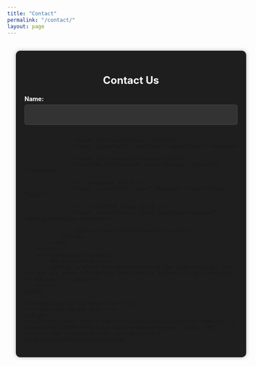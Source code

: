 ```yaml
---
title: "Contact"
permalink: "/contact/"
layout: page
---
```


<style>
    .container {
        display: flex;
        flex-direction: column; /* Changed to column for better stacking */
        max-width: 1200px;
        margin: 0 auto;
        padding: 20px;
        box-sizing: border-box;
        gap: 40px; /* Add space between form and content */
    }
    .form-container {
        display: flex;
        flex-direction: row;
        gap: 40px;
    }
    .contact-form-container {
        flex: 1;
        background-color: #1e1e1e;
        padding: 20px;
        border-radius: 10px;
        box-shadow: 0 0 10px rgba(0, 0, 0, 0.3);
        box-sizing: border-box;
    }
    .contact-form h2 {
        margin-bottom: 20px;
        font-size: 24px;
        text-align: center;
        color: #ffffff;
    }
    .contact-form label {
        display: block;
        margin-bottom: 5px;
        font-weight: bold;
        color: #ffffff;
    }
    .contact-form input[type="text"],
    .contact-form input[type="email"],
    .contact-form textarea {
        width: 100%;
        padding: 15px;
        margin-bottom: 15px;
        border: 1px solid #444;
        border-radius: 5px;
        background-color: #333;
        color: #e0e0e0;
        box-sizing: border-box;
    }
    .contact-form textarea {
        height: 150px; /* Fixed height */
        resize: none; /* Prevent resizing */
        overflow-y: auto; /* Scrollable */
    }
    .contact-form button {
        width: 100%;
        padding: 15px;
        background-color: #8A2BE2; /* Purple */
        color: white;
        border: none;
        border-radius: 5px;
        cursor: pointer;
        font-size: 16px;
    }
    .contact-form button:hover {
        background-color: #7B1FA2; /* Darker purple */
    }
    .contact-form input[type="text"]:focus,
    .contact-form input[type="email"]:focus,
    .contact-form textarea:focus {
        border-color: #8A2BE2; /* Purple hint */
        outline: none;
    }
    .hidden-field {
        display: none;
    }
    .main-content {
        flex: 1;
        padding: 20px;
        background-color: #1e1e1e;
        border-radius: 10px;
        box-shadow: 0 0 10px rgba(0, 0, 0, 0.3);
        box-sizing: border-box;
        color: #ffffff;
    }
    iframe {
        width: 100%; /* Ensure iframe takes full width */
        border: none;
    }
</style>

<div class="container">
    <div class="form-container">
        <div class="contact-form-container">
            <div class="contact-form">
                <h2>Contact Us</h2>
                <form id="contact-form" action="https://formspree.io/f/mvoeejzy" method="POST">
                    <label for="name">Name:</label>
                    <input type="text" id="name" name="name" required>

                    <label for="email">Email:</label>
                    <input type="email" id="email" name="email" required>

                    <label for="message">Message:</label>
                    <textarea id="message" name="message" required></textarea>

                    <!-- Honeypot field -->
                    <input type="text" name="_honeypot" class="hidden-field">

                    <!-- reCAPTCHA token field -->
                    <input type="hidden" id="g-recaptcha-response" name="g-recaptcha-response">

                    <button type="submit">Submit</button>
                </form>
            </div>
        </div>
        <div class="main-content">
            <h1>Main Content</h1>
            <p>This is where the main content of the page would go. You can add any other information here that is relevant to your website or the specific page.</p>
        </div>
    </div>
    
    <h1>Subscribe to Our Newsletter</h1>
    <!-- Embedded Google Form -->
    <iframe src="https://docs.google.com/forms/d/e/1FAIpQLSeQdGCk9xtfQkmDiV8il_z-iktyywi2t0SR2R3RV01h4uoQ3A/viewform?embedded=true" width="640" height="800" frameborder="0" marginheight="0" marginwidth="0">Loading…</iframe>
</div>

<script src="https://www.google.com/recaptcha/api.js?render=6LdVw_spAAAAANE27bmDhcF_seK-HVWFB5cWHZEa"></script>
<script>
    grecaptcha.ready(function() {
        document.getElementById('contact-form').addEventListener('submit', function(event) {
            event.preventDefault();
            grecaptcha.execute('6LdVw_spAAAAANE27bmDhcF_seK-HVWFB5cWHZEa', {action: 'submit'}).then(function(token) {
                document.getElementById('g-recaptcha-response').value = token;
                document.getElementById('contact-form').submit();
            });
        });
    });
</script>
